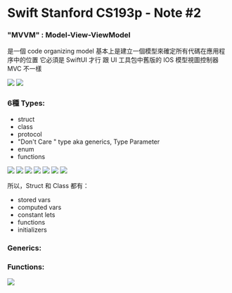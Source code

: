 # Swift Stanford CS193p - Note #2


### "MVVM" :  Model-View-ViewModel 

是一個 code organizing model
基本上是建立一個模型來確定所有代碼在應用程序中的位置
它必須是 SwiftUI 才行
跟 UI 工具包中舊版的 IOS 模型視圖控制器 MVC 不一樣

![](https://i.imgur.com/A4W8yOE.jpg)
![](https://i.imgur.com/szwOMbb.png)


### 6種 Types:
* struct
* class
* protocol
* "Don't Care " type aka generics, Type Parameter
* enum
* functions

![](https://i.imgur.com/xtpDfE5.png)
![](https://i.imgur.com/IMm8Wbm.png)
![](https://i.imgur.com/frxa4na.png)
![](https://i.imgur.com/bo8krrw.png)
![](https://i.imgur.com/Aq6jsBb.png)
![](https://i.imgur.com/E4g4mBz.png)
![](https://i.imgur.com/D1iBaOp.jpg)


所以，Struct 和 Class 都有：
* stored vars
* computed vars
* constant lets
* functions
* initializers

### Generics: 
### Functions:
![](https://i.imgur.com/fKKYeZ1.jpg)
